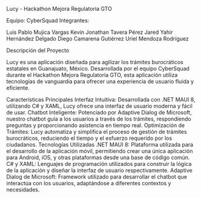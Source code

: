 Lucy - Hackathon Mejora Regulatoria GTO

Equipo: CyberSquad
Integrantes:

Luis Pablo Mujica Vargas
Kevin Jonathan Tavera Pérez
Jared Yahir Hernández Delgado 
Diego Camarena Gutiérrez
Uriel Mendoza Rodríguez

Descripción del Proyecto

Lucy es una aplicación diseñada para agilizar los trámites burocráticos estatales en Guanajuato, México. Desarrollada por el equipo CyberSquad durante el Hackathon Mejora Regulatoria GTO, esta aplicación utiliza tecnologías de vanguardia para ofrecer una experiencia de usuario fluida y eficiente.

Características Principales
Interfaz Intuitiva: Desarrollada con .NET MAUI 8, utilizando C# y XAML, Lucy ofrece una interfaz de usuario moderna y fácil de usar.
Chatbot Inteligente: Potenciado por Adaptive Dialog de Microsoft, nuestro chatbot guía a los usuarios a través de los trámites, respondiendo preguntas y proporcionando asistencia en tiempo real.
Optimización de Trámites: Lucy automatiza y simplifica el proceso de gestión de trámites burocráticos, reduciendo el tiempo y el esfuerzo requerido por los ciudadanos.
Tecnologías Utilizadas
.NET MAUI 8: Plataforma utilizada para el desarrollo de la aplicación móvil, permitiendo crear una única aplicación para Android, iOS, y otras plataformas desde una base de código común.
C# y XAML: Lenguajes de programación utilizados para construir la lógica de la aplicación y diseñar la interfaz de usuario respectivamente.
Adaptive Dialog de Microsoft: Framework utilizado para desarrollar el chatbot que interactúa con los usuarios, adaptándose a diferentes contextos y necesidades.